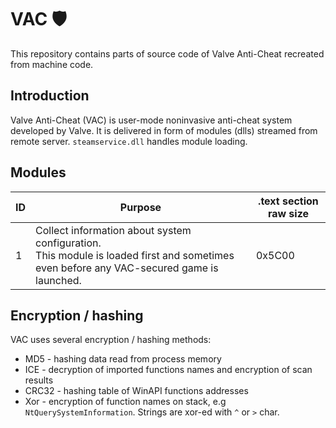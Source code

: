# VAC 🛡️
This repository contains parts of source code of Valve Anti-Cheat recreated from machine code.

## Introduction
Valve Anti-Cheat (VAC) is user-mode noninvasive anti-cheat system developed by Valve. It is delivered in form of modules (dlls) streamed from remote server. `steamservice.dll` handles module loading.

## Modules
| ID | Purpose | .text section raw size  |
| --- | --- | --- |
| 1 | Collect information about system configuration.<br>This module is loaded first and sometimes even before any VAC-secured game is launched. | 0x5C00
## Encryption / hashing
VAC uses several encryption / hashing methods:
- MD5 - hashing data read from process memory
- ICE - decryption of imported functions names and encryption of scan results
- CRC32 - hashing table of WinAPI functions addresses
- Xor - encryption of function names on stack, e.g `NtQuerySystemInformation`. Strings are xor-ed with `^` or `>` char.
